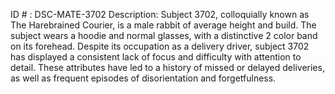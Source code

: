 ID # : DSC-MATE-3702
Description: Subject 3702, colloquially known as The Harebrained Courier, is a male rabbit of average height and build. The subject wears a hoodie and normal glasses, with a distinctive 2 color band on its forehead. Despite its occupation as a delivery driver, subject 3702 has displayed a consistent lack of focus and difficulty with attention to detail. These attributes have led to a history of missed or delayed deliveries, as well as frequent episodes of disorientation and forgetfulness.